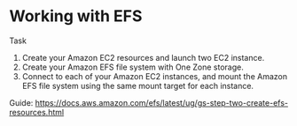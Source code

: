 # Working with EFS

Task

1. Create your Amazon EC2 resources and launch two EC2 instance. 
2. Create your Amazon EFS file system with One Zone storage.
3. Connect to each of your Amazon EC2 instances, and mount the Amazon EFS file system using the same mount target for each instance.



Guide:
https://docs.aws.amazon.com/efs/latest/ug/gs-step-two-create-efs-resources.html
